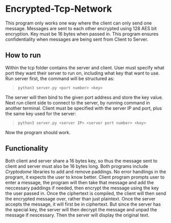 # Encrypted-Tcp-Network
This program only works one way where the client can only send one message. Messages are sent to each other encrypted using 128 AES bit encryption. Key must be 16 bytes when passed in. This program ensures confidentiality when messages are being sent from Client to Server. 

## How to run
Within the tcp folder contains the server and client. User must specify what port they want their server to run on, including what key that want to use. Run server first, the command will be structured as: 
> `python3 server.py <port number> <key>` 
> 
The server will then bind to the given port address and store the key value. Next run client side to connect to the server, by running command in another terminal. Client must be specified with the server IP and port, plus the same key used for the server: 
> `python3 server.py <server IP> <server port number> <key>` 
>
Now the program should work. 

## Functionality 
Both client and server share a 16 bytes key, so thus the message sent to client and server must also be 16 bytes long. Both programs include *Cryptodome* libraries to add and remove paddings. No error handlings in the program, it expects the user to know better. Client program prompts user to enter a message, the program will then take that message and add the neccessary paddings if needed, then encrypt the message using the key the user passed in. Once the ciphertext is compiled, the client will then send the encrypted message over, rather than just plaintext. Once the server accepts the message, it will first be in ciphertext. But since the server has the special key, the server will then decrypt the message and unpad the message if nescessary. Then the server will display the original text. 
